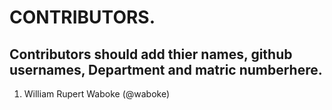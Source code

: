 # CONTRIBUTORS.
## Contributors should add thier names, github usernames, Department and matric numberhere.
<ol>
<li>William Rupert Waboke (@waboke)
<Ibrahim Ashraf